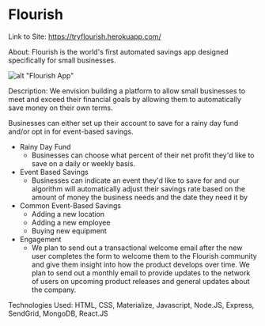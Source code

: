 # Flourish

Link to Site: https://tryflourish.herokuapp.com/

About: Flourish is the world's first automated savings app designed specifically for small businesses.

![alt "Flourish App"](flourish/public/images/newflourish.png)

Description: We envision building a platform to allow small businesses to meet and exceed their financial goals by allowing them to automatically save money on their own terms.

Businesses can either set up their account to save for a rainy day fund and/or opt in for event-based savings.

- Rainy Day Fund
	- Businesses can choose what percent of their net profit they'd like to save on a daily or weekly basis. 
- Event Based Savings
	- Businesses can indicate an event they'd like to save for and our algorithm will automatically adjust their savings rate based on the amount of money the business needs and the date they need it by
- Common Event-Based Savings
	-  Adding a new location
	-  Adding a new employee
	-  Buying new equipment
- Engagement
	- We plan to send out a transactional welcome email after the new user completes the form to welcome them to the Flourish community and give them insight into how the product develops over time.
We plan to send out a monthly email to provide updates to the network of users on upcoming product releases and general updates about the company.

Technologies Used: HTML, CSS, Materialize, Javascript, Node.JS, Express, SendGrid, MongoDB, React.JS
